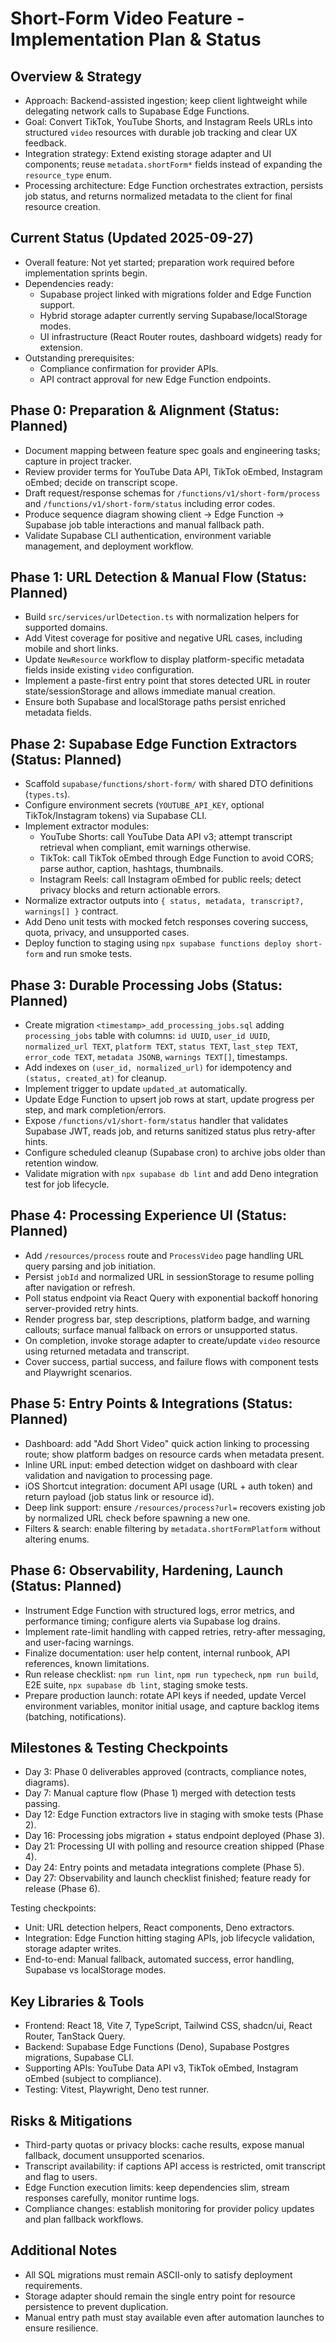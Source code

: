 # Short-Form Video Feature - Implementation Plan & Status

## Overview & Strategy
- Approach: Backend-assisted ingestion; keep client lightweight while delegating network calls to Supabase Edge Functions.
- Goal: Convert TikTok, YouTube Shorts, and Instagram Reels URLs into structured `video` resources with durable job tracking and clear UX feedback.
- Integration strategy: Extend existing storage adapter and UI components; reuse `metadata.shortForm*` fields instead of expanding the `resource_type` enum.
- Processing architecture: Edge Function orchestrates extraction, persists job status, and returns normalized metadata to the client for final resource creation.

## Current Status (Updated 2025-09-27)
- Overall feature: Not yet started; preparation work required before implementation sprints begin.
- Dependencies ready:
  - Supabase project linked with migrations folder and Edge Function support.
  - Hybrid storage adapter currently serving Supabase/localStorage modes.
  - UI infrastructure (React Router routes, dashboard widgets) ready for extension.
- Outstanding prerequisites:
  - Compliance confirmation for provider APIs.
  - API contract approval for new Edge Function endpoints.

## Phase 0: Preparation & Alignment (Status: Planned)
- Document mapping between feature spec goals and engineering tasks; capture in project tracker.
- Review provider terms for YouTube Data API, TikTok oEmbed, Instagram oEmbed; decide on transcript scope.
- Draft request/response schemas for `/functions/v1/short-form/process` and `/functions/v1/short-form/status` including error codes.
- Produce sequence diagram showing client -> Edge Function -> Supabase job table interactions and manual fallback path.
- Validate Supabase CLI authentication, environment variable management, and deployment workflow.

## Phase 1: URL Detection & Manual Flow (Status: Planned)
- Build `src/services/urlDetection.ts` with normalization helpers for supported domains.
- Add Vitest coverage for positive and negative URL cases, including mobile and short links.
- Update `NewResource` workflow to display platform-specific metadata fields inside existing `video` configuration.
- Implement a paste-first entry point that stores detected URL in router state/sessionStorage and allows immediate manual creation.
- Ensure both Supabase and localStorage paths persist enriched metadata fields.

## Phase 2: Supabase Edge Function Extractors (Status: Planned)
- Scaffold `supabase/functions/short-form/` with shared DTO definitions (`types.ts`).
- Configure environment secrets (`YOUTUBE_API_KEY`, optional TikTok/Instagram tokens) via Supabase CLI.
- Implement extractor modules:
  - YouTube Shorts: call YouTube Data API v3; attempt transcript retrieval when compliant, emit warnings otherwise.
  - TikTok: call TikTok oEmbed through Edge Function to avoid CORS; parse author, caption, hashtags, thumbnails.
  - Instagram Reels: call Instagram oEmbed for public reels; detect privacy blocks and return actionable errors.
- Normalize extractor outputs into `{ status, metadata, transcript?, warnings[] }` contract.
- Add Deno unit tests with mocked fetch responses covering success, quota, privacy, and unsupported cases.
- Deploy function to staging using `npx supabase functions deploy short-form` and run smoke tests.

## Phase 3: Durable Processing Jobs (Status: Planned)
- Create migration `<timestamp>_add_processing_jobs.sql` adding `processing_jobs` table with columns: `id UUID`, `user_id UUID`, `normalized_url TEXT`, `platform TEXT`, `status TEXT`, `last_step TEXT`, `error_code TEXT`, `metadata JSONB`, `warnings TEXT[]`, timestamps.
- Add indexes on `(user_id, normalized_url)` for idempotency and `(status, created_at)` for cleanup.
- Implement trigger to update `updated_at` automatically.
- Update Edge Function to upsert job rows at start, update progress per step, and mark completion/errors.
- Expose `/functions/v1/short-form/status` handler that validates Supabase JWT, reads job, and returns sanitized status plus retry-after hints.
- Configure scheduled cleanup (Supabase cron) to archive jobs older than retention window.
- Validate migration with `npx supabase db lint` and add Deno integration test for job lifecycle.

## Phase 4: Processing Experience UI (Status: Planned)
- Add `/resources/process` route and `ProcessVideo` page handling URL query parsing and job initiation.
- Persist `jobId` and normalized URL in sessionStorage to resume polling after navigation or refresh.
- Poll status endpoint via React Query with exponential backoff honoring server-provided retry hints.
- Render progress bar, step descriptions, platform badge, and warning callouts; surface manual fallback on errors or unsupported status.
- On completion, invoke storage adapter to create/update `video` resource using returned metadata and transcript.
- Cover success, partial success, and failure flows with component tests and Playwright scenarios.

## Phase 5: Entry Points & Integrations (Status: Planned)
- Dashboard: add "Add Short Video" quick action linking to processing route; show platform badges on resource cards when metadata present.
- Inline URL input: embed detection widget on dashboard with clear validation and navigation to processing page.
- iOS Shortcut integration: document API usage (URL + auth token) and return payload (job status link or resource id).
- Deep link support: ensure `/resources/process?url=` recovers existing job by normalized URL check before spawning a new one.
- Filters & search: enable filtering by `metadata.shortFormPlatform` without altering enums.

## Phase 6: Observability, Hardening, Launch (Status: Planned)
- Instrument Edge Function with structured logs, error metrics, and performance timing; configure alerts via Supabase log drains.
- Implement rate-limit handling with capped retries, retry-after messaging, and user-facing warnings.
- Finalize documentation: user help content, internal runbook, API references, known limitations.
- Run release checklist: `npm run lint`, `npm run typecheck`, `npm run build`, E2E suite, `npx supabase db lint`, staging smoke tests.
- Prepare production launch: rotate API keys if needed, update Vercel environment variables, monitor initial usage, and capture backlog items (batching, notifications).

## Milestones & Testing Checkpoints
- Day 3: Phase 0 deliverables approved (contracts, compliance notes, diagrams).
- Day 7: Manual capture flow (Phase 1) merged with detection tests passing.
- Day 12: Edge Function extractors live in staging with smoke tests (Phase 2).
- Day 16: Processing jobs migration + status endpoint deployed (Phase 3).
- Day 21: Processing UI with polling and resource creation shipped (Phase 4).
- Day 24: Entry points and metadata integrations complete (Phase 5).
- Day 27: Observability and launch checklist finished; feature ready for release (Phase 6).

Testing checkpoints:
- Unit: URL detection helpers, React components, Deno extractors.
- Integration: Edge Function hitting staging APIs, job lifecycle validation, storage adapter writes.
- End-to-end: Manual fallback, automated success, error handling, Supabase vs localStorage modes.

## Key Libraries & Tools
- Frontend: React 18, Vite 7, TypeScript, Tailwind CSS, shadcn/ui, React Router, TanStack Query.
- Backend: Supabase Edge Functions (Deno), Supabase Postgres migrations, Supabase CLI.
- Supporting APIs: YouTube Data API v3, TikTok oEmbed, Instagram oEmbed (subject to compliance).
- Testing: Vitest, Playwright, Deno test runner.

## Risks & Mitigations
- Third-party quotas or privacy blocks: cache results, expose manual fallback, document unsupported scenarios.
- Transcript availability: if captions API access is restricted, omit transcript and flag to users.
- Edge Function execution limits: keep dependencies slim, stream responses carefully, monitor runtime logs.
- Compliance changes: establish monitoring for provider policy updates and plan fallback workflows.

## Additional Notes
- All SQL migrations must remain ASCII-only to satisfy deployment requirements.
- Storage adapter should remain the single entry point for resource persistence to prevent duplication.
- Manual entry path must stay available even after automation launches to ensure resilience.
